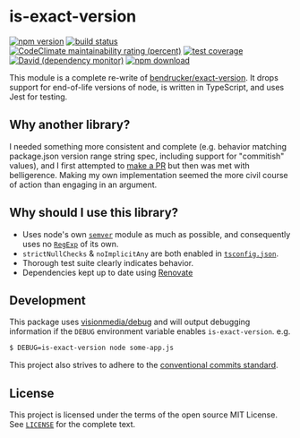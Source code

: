 # is-exact-version

[![npm version][npm-image]][npm-url]
[![build status][travis-image]][travis-url]
[![CodeClimate maintainability rating (percent)][code-climate-image]][code-climate-url]
[![test coverage][codecov-image]][codecov-url]
[![David (dependency monitor)][david-image]][david-url]
[![npm download][download-image]][download-url]

This module is a complete re-write of [bendrucker/exact-version](https://github.com/bendrucker/exact-version).
It drops support for end-of-life versions of node, is written in TypeScript, and uses Jest for testing.

## Why another library?

I needed something more consistent and complete
(e.g. behavior matching package.json version range string spec, including support for "commitish" values),
and I first attempted to [make a PR](https://github.com/bendrucker/exact-version/pull/1)
but then was met with belligerence.
Making my own implementation seemed the more civil course of action than engaging in an argument.

## Why should I use this library?

* Uses node's own [`semver`](https://www.npmjs.com/package/semver) module as much as possible,
  and consequently uses no [`RegExp`](https://developer.mozilla.org/en-US/docs/Web/JavaScript/Reference/Global_Objects/RegExp)
  of its own.
* `strictNullChecks` & `noImplicitAny` are both enabled in [`tsconfig.json`](tslint.json).
* Thorough test suite clearly indicates behavior.
* Dependencies kept up to date using [Renovate](https://github.com/marketplace/renovate)

## Development

This package uses [visionmedia/debug](https://github.com/visionmedia/debug)
and will output debugging information if the `DEBUG` environment variable
enables `is-exact-version`. e.g.

```sh
$ DEBUG=is-exact-version node some-app.js
```

This project also strives to adhere to the [conventional commits standard](https://www.conventionalcommits.org/).

## License

This project is licensed under the terms of the open source MIT License.
See [`LICENSE`](LICENSE) for the complete text.

[npm-image]: https://img.shields.io/npm/v/is-exact-version.svg?style=flat-square
[npm-url]: https://npmjs.org/package/is-exact-version
[travis-image]: https://img.shields.io/travis/com/jacobq/is-exact-version/master.svg?style=flat-square
[travis-url]: https://travis-ci.com/jacobq/is-exact-version
[code-climate-image]: https://img.shields.io/codeclimate/maintainability-percentage/jacobq/is-exact-version.svg?style=flat-square
[code-climate-url]: https://codeclimate.com/github/jacobq/is-exact-version
[codecov-image]: https://img.shields.io/codecov/c/github/jacobq/is-exact-version.svg?style=flat-square
[codecov-url]: https://codecov.io/gh/jacobq/is-exact-version
[david-image]: https://img.shields.io/david/jacobq/is-exact-version.svg?style=flat-square
[david-url]: https://david-dm.org/jacobq/is-exact-version
[download-image]: https://img.shields.io/npm/dm/is-exact-version.svg?style=flat-square
[download-url]: https://npmjs.org/package/is-exact-version

